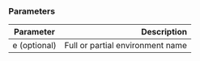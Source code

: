 <!-- post: -->


### Parameters

|		Parameter 		   |   Description    |
|--------------------------| ----------------:|
|e (optional) 			   | Full or partial environment name |
